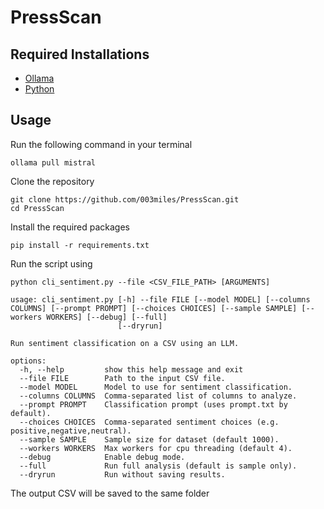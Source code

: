 # PressScan
## Required Installations
- [Ollama](https://ollama.com/download)
- [Python](https://www.python.org/downloads/)

## Usage
Run the following command in your terminal
```
ollama pull mistral
```

Clone the repository
```
git clone https://github.com/003miles/PressScan.git
cd PressScan
```

Install the required packages
```
pip install -r requirements.txt
```

Run the script using
```
python cli_sentiment.py --file <CSV_FILE_PATH> [ARGUMENTS]
```

```
usage: cli_sentiment.py [-h] --file FILE [--model MODEL] [--columns COLUMNS] [--prompt PROMPT] [--choices CHOICES] [--sample SAMPLE] [--workers WORKERS] [--debug] [--full]
                        [--dryrun]

Run sentiment classification on a CSV using an LLM.

options:
  -h, --help         show this help message and exit
  --file FILE        Path to the input CSV file.
  --model MODEL      Model to use for sentiment classification.
  --columns COLUMNS  Comma-separated list of columns to analyze.
  --prompt PROMPT    Classification prompt (uses prompt.txt by default).
  --choices CHOICES  Comma-separated sentiment choices (e.g. positive,negative,neutral).
  --sample SAMPLE    Sample size for dataset (default 1000).
  --workers WORKERS  Max workers for cpu threading (default 4).
  --debug            Enable debug mode.
  --full             Run full analysis (default is sample only).
  --dryrun           Run without saving results.
```

The output CSV will be saved to the same folder
